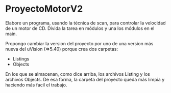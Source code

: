 # ProyectoMotorV2
Elabore un programa, usando la técnica de scan, para controlar la velocidad de un motor de CD. Divida la tarea en módulos y una los módulos en el main.

Propongo cambiar la version del proyecto por uno de una version más nueva del uVision (=>5.40) porque crea dos carpetas:
* Listings
* Objects

En los que se almacenan, como dice arriba, los archivos Listing y los archivos Objects.
De esa forma, la carpeta del proyecto queda más limpia y haciendo más facil el trabajo.
